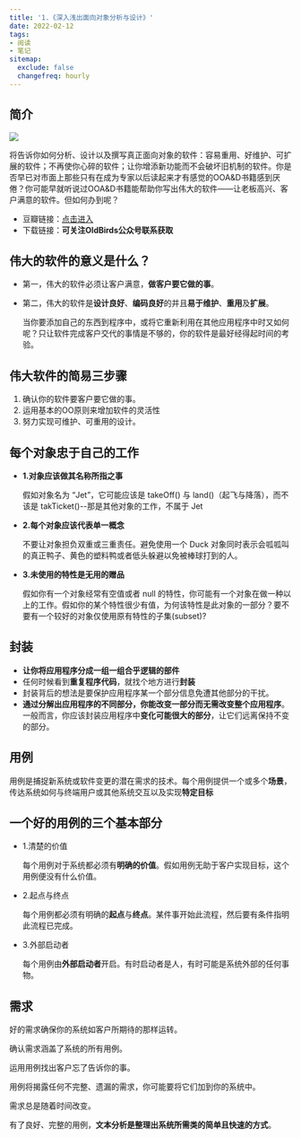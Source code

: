 ```yaml
---
title: '1.《深入浅出面向对象分析与设计》'
date: 2022-02-12
tags:
- 阅读
- 笔记
sitemap:
  exclude: false
  changefreq: hourly
---
```


## 简介

![](http://blog.loveli.site/mweb/16446781737295.jpg)

将告诉你如何分析、设计以及撰写真正面向对象的软件：容易重用、好维护、可扩展的软件；不再使你心碎的软件；让你增添新功能而不会破坏旧机制的软件。你是否早已对市面上那些只有在成为专家以后读起来才有感觉的OOA&D书籍感到厌倦？你可能早就听说过OOA&D书籍能帮助你写出伟大的软件——让老板高兴、客户满意的软件。但如何办到呢？

* 豆瓣链接：[点击进入](https://book.douban.com/subject/3530721/)
* 下载链接：**可关注OldBirds公众号联系获取**


## 伟大的软件的意义是什么？

* 第一，伟大的软件必须让客户满意，**做客户要它做的事**。
* 第二，伟大的软件是**设计良好**、**编码良好**的并且**易于维护**、**重用**及**扩展**。
  
  当你要添加自己的东西到程序中，或将它重新利用在其他应用程序中时又如何呢？只让软件完成客户交代的事情是不够的，你的软件是最好经得起时间的考验。
  
## 伟大软件的简易三步骤
  
  1. 确认你的软件要客户要它做的事。
  2. 运用基本的OO原则来增加软件的灵活性
  3. 努力实现可维护、可重用的设计。

## 每个对象忠于自己的工作

* **1.对象应该做其名称所指之事**
    
    假如对象名为 “Jet”，它可能应该是 takeOff() 与 land()（起飞与降落），而不该是 takTicket()--那是其他对象的工作，不属于 Jet

* **2.每个对象应该代表单一概念**

    不要让对象担负双重或三重责任。避免使用一个 Duck 对象同时表示会呱呱叫的真正鸭子、黄色的塑料鸭或者低头躲避以免被棒球打到的人。

* **3.未使用的特性是无用的赠品**

    假如你有一个对象经常有空值或者 null 的特性，你可能有一个对象在做一种以上的工作。假如你的某个特性很少有值，为何该特性是此对象的一部分？要不要有一个较好的对象仅使用原有特性的子集(subset)?
    
    
## 封装
    
* **让你将应用程序分成一组一组合乎逻辑的部件**
* 任何时候看到**重复程序代码**，就找个地方进行**封装**
* 封装背后的想法是要保护应用程序某一个部分信息免遭其他部分的干扰。
* **通过分解出应用程序的不同部分，你能改变一部分而无需改变整个应用程序**。一般而言，你应该封装应用程序中**变化可能很大的部分**，让它们远离保持不变的部分。

## 用例

用例是捕捉新系统或软件变更的潜在需求的技术。每个用例提供一个或多个**场景**，传达系统如何与终端用户或其他系统交互以及实现**特定目标**

## 一个好的用例的三个基本部分

* 1.清楚的价值
    
    每个用例对于系统都必须有**明确的价值**。假如用例无助于客户实现目标，这个用例便没有什么价值。

* 2.起点与终点
    
    每个用例都必须有明确的**起点**与**终点**。某件事开始此流程，然后要有条件指明此流程已完成。

    
* 3.外部启动者
    
    每个用例由**外部启动者**开启。有时启动者是人，有时可能是系统外部的任何事物。
    
## 需求
    
好的需求确保你的系统如客户所期待的那样运转。

确认需求涵盖了系统的所有用例。

运用用例找出客户忘了告诉你的事。

用例将揭露任何不完整、遗漏的需求，你可能要将它们加到你的系统中。

需求总是随着时间改变。

有了良好、完整的用例，**文本分析是整理出系统所需类的简单且快速的方式**。